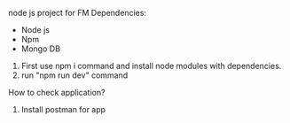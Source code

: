 node js project for FM
Dependencies:
- Node js
- Npm
- Mongo DB

1) First use npm i command and install node modules with dependencies.
4) run "npm run dev" command

How to check application?
1) Install postman for app
